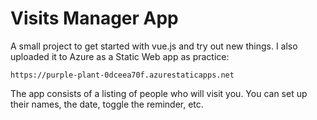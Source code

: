 # Visits Manager App
A small project to get started with vue.js and try out new things. I also uploaded it to Azure as a Static Web app as practice:
```
https://purple-plant-0dceea70f.azurestaticapps.net
```
The app consists of a listing of people who will visit you. You can set up their names, the date, toggle the reminder, etc. 
